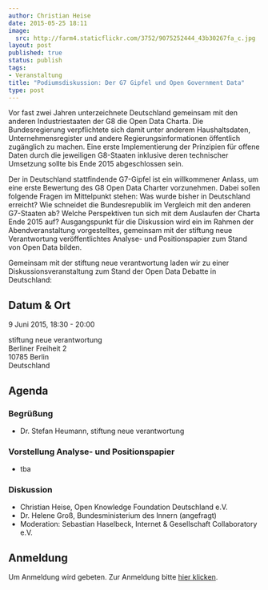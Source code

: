 ```yaml
---
author: Christian Heise
date: 2015-05-25 18:11
image:
  src: http://farm4.staticflickr.com/3752/9075252444_43b30267fa_c.jpg
layout: post
published: true
status: publish
tags:
- Veranstaltung
title: "Podiumsdiskussion: Der G7 Gipfel und Open Government Data"
type: post
---
```

Vor fast zwei Jahren unterzeichnete Deutschland gemeinsam mit den anderen Industriestaaten der G8 die Open Data Charta. Die Bundesregierung verpflichtete sich damit unter anderem Haushaltsdaten, Unternehmensregister und andere Regierungsinformationen öffentlich zugänglich zu machen. Eine erste Implementierung der Prinzipien für offene Daten durch die jeweiligen G8-Staaten inklusive deren technischer Umsetzung sollte bis Ende 2015 abgeschlossen sein.

Der in Deutschland stattfindende G7-Gipfel ist ein willkommener Anlass, um eine erste Bewertung des G8 Open Data Charter vorzunehmen. Dabei sollen folgende Fragen im Mittelpunkt stehen: Was wurde bisher in Deutschland erreicht? Wie schneidet die Bundesrepublik im Vergleich mit den anderen G7-Staaten ab? Welche Perspektiven tun sich mit dem Auslaufen der Charta Ende 2015 auf? Ausgangspunkt für die Diskussion wird ein im Rahmen der Abendveranstaltung vorgestelltes, gemeinsam mit der stiftung neue Verantwortung veröffentlichtes Analyse- und Positionspapier zum Stand von Open Data bilden.

Gemeinsam mit der stiftung neue verantwortung laden wir zu einer Diskussionsveranstaltung zum Stand der Open Data Debatte in Deutschland:

## Datum & Ort

9 Juni 2015, 18:30 - 20:00

stiftung neue verantwortung<br>
Berliner Freiheit 2<br>
10785 Berlin<br>
Deutschland

## Agenda

### Begrüßung

* Dr. Stefan Heumann, stiftung neue verantwortung

### Vorstellung Analyse- und Positionspapier
* tba

### Diskussion
*  Christian Heise, Open Knowledge Foundation Deutschland e.V.
*  Dr. Helene Groß, Bundesministerium des Innern (angefragt)
*  Moderation: Sebastian Haselbeck, Internet & Gesellschaft Collaboratory e.V.

## Anmeldung

Um Anmeldung wird gebeten. Zur Anmeldung bitte [hier klicken](http://www.stiftung-nv.de/veranstaltung/der-g7-gipfel-und-open-government-data).
